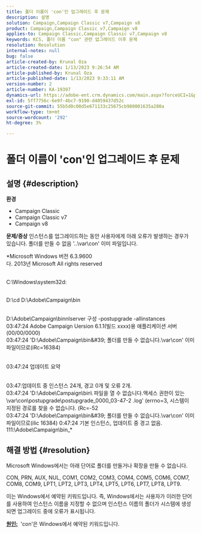 ```yaml
---
title: 폴더 이름이 'con'인 업그레이드 후 문제
description: 설명
solution: Campaign,Campaign Classic v7,Campaign v8
product: Campaign,Campaign Classic v7,Campaign v8
applies-to: Campaign Classic,Campaign Classic v7,Campaign v8
keywords: KCS, 폴더 이름 "con" 관련 업그레이드 이후 문제
resolution: Resolution
internal-notes: null
bug: false
article-created-by: Krunal Oza
article-created-date: 1/13/2023 9:26:54 AM
article-published-by: Krunal Oza
article-published-date: 1/13/2023 9:33:11 AM
version-number: 2
article-number: KA-19397
dynamics-url: https://adobe-ent.crm.dynamics.com/main.aspx?forceUCI=1&pagetype=entityrecord&etn=knowledgearticle&id=1c1b8969-2493-ed11-aad1-6045bd006793
exl-id: 5ff7756c-6e9f-4bc7-9190-d4059437d52c
source-git-commit: 55b5d0c08d5e671133c25675cb980001635a280a
workflow-type: tm+mt
source-wordcount: '292'
ht-degree: 3%

---
```


# 폴더 이름이 &#39;con&#39;인 업그레이드 후 문제

## 설명 {#description}

<b>환경</b>
- Campaign Classic
- Campaign Classic v7
- Campaign v8



<b>문제/증상</b>
인스턴스를 업그레이드하는 동안 사용자에게 아래 오류가 발생하는 경우가 있습니다. 폴더를 만들 수 없음 &#39;..\var\con&#39; 이미 파일입니다.

*Microsoft Windows 버전 6.3.9600
<br>다. 2013년 Microsoft All rights reserved 

<br>C:\Windows\system32d: 

<br>D:\cd D:\Adobe\Campaign\bin 

<br>D:\Adobe\Campaign\binnlserver 구성 -postupgrade -allinstances
<br>03:47:24 Adobe Campaign Uersion 6.1.1(빌드 xxxx)용 애플리케이션 서버(00/00/0000)
<br>03:47:24 &#39;D:\Adobe\Campaign\bin\&#39; 폴더를 만들 수 없습니다.\var\con&#39; 이미 파일이므로(iRc=16384) 

<br>03:47:24 업데이트 요약

<br>03:47:업데이트 중 인스턴스 24개, 경고 0개 및 오류 2개.
<br>03:47:24 &#39;D:\Adobe\Campaign\bin\ 파일을 열 수 없습니다.액세스 권한이 있는 \var\con\postupgrade\postupgrade_0000_03-47-2 .log&#39; (errno=3, 시스템이 지정된 경로를 찾을 수 없습니다. (Rc=-52
<br>03:47:24 &#39;D:\Adobe\Campaign\bin\&#39; 폴더를 만들 수 없습니다.\var\con&#39; 이미 파일이므로(ilic 16384) 0:47:24 기본 인스턴스, 업데이트 중 경고 없음. 111:\Adobe\Campaign\bin_*

## 해결 방법 {#resolution}


Microsoft Windows에서는 아래 단어로 폴더를 만들거나 확장을 만들 수 없습니다.

CON, PRN, AUX, NUL, COM1, COM2, COM3, COM4, COM5, COM6, COM7, COM8, COM9, LPT1, LPT2, LPT3, LPT4, LPT5, LPT6, LPT7, LPT8, LPT9.

이는 Windows에서 예약된 키워드입니다. 즉, Windows에서는 사용자가 이러한 단어를 사용하여 인스턴스 이름을 지정할 수 없으며 인스턴스 이름의 폴더가 시스템에 생성되면 업그레이드 중에 오류가 표시됩니다.



<b><u>원인:</u></b>  &#39;con&#39;은 Windows에서 예약된 키워드입니다.
